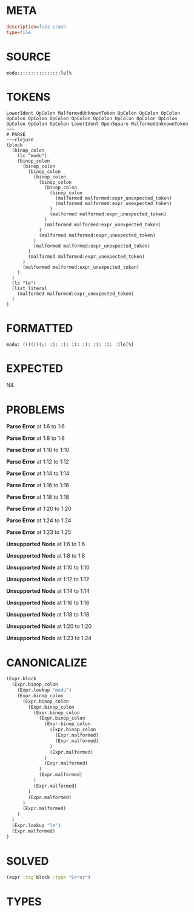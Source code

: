 # META
~~~ini
description=fuzz crash
type=file
~~~
# SOURCE
~~~roc
modu:;::::::::::::::le[%
~~~
# TOKENS
~~~text
LowerIdent OpColon MalformedUnknownToken OpColon OpColon OpColon OpColon OpColon OpColon OpColon OpColon OpColon OpColon OpColon OpColon OpColon OpColon LowerIdent OpenSquare MalformedUnknownToken ~~~
# PARSE
~~~clojure
(block
  (binop_colon
    (lc "modu")
    (binop_colon
      (binop_colon
        (binop_colon
          (binop_colon
            (binop_colon
              (binop_colon
                (binop_colon
                  (malformed malformed:expr_unexpected_token)
                  (malformed malformed:expr_unexpected_token)
                )
                (malformed malformed:expr_unexpected_token)
              )
              (malformed malformed:expr_unexpected_token)
            )
            (malformed malformed:expr_unexpected_token)
          )
          (malformed malformed:expr_unexpected_token)
        )
        (malformed malformed:expr_unexpected_token)
      )
      (malformed malformed:expr_unexpected_token)
    )
  )
  (lc "le")
  (list_literal
    (malformed malformed:expr_unexpected_token)
  )
)
~~~
# FORMATTED
~~~roc
modu: (((((((;: :): :): :): :): :): :): :)le[%]
~~~
# EXPECTED
NIL
# PROBLEMS
**Parse Error**
at 1:6 to 1:6

**Parse Error**
at 1:8 to 1:8

**Parse Error**
at 1:10 to 1:10

**Parse Error**
at 1:12 to 1:12

**Parse Error**
at 1:14 to 1:14

**Parse Error**
at 1:16 to 1:16

**Parse Error**
at 1:18 to 1:18

**Parse Error**
at 1:20 to 1:20

**Parse Error**
at 1:24 to 1:24

**Parse Error**
at 1:23 to 1:25

**Unsupported Node**
at 1:6 to 1:6

**Unsupported Node**
at 1:8 to 1:8

**Unsupported Node**
at 1:10 to 1:10

**Unsupported Node**
at 1:12 to 1:12

**Unsupported Node**
at 1:14 to 1:14

**Unsupported Node**
at 1:16 to 1:16

**Unsupported Node**
at 1:18 to 1:18

**Unsupported Node**
at 1:20 to 1:20

**Unsupported Node**
at 1:23 to 1:24

# CANONICALIZE
~~~clojure
(Expr.block
  (Expr.binop_colon
    (Expr.lookup "modu")
    (Expr.binop_colon
      (Expr.binop_colon
        (Expr.binop_colon
          (Expr.binop_colon
            (Expr.binop_colon
              (Expr.binop_colon
                (Expr.binop_colon
                  (Expr.malformed)
                  (Expr.malformed)
                )
                (Expr.malformed)
              )
              (Expr.malformed)
            )
            (Expr.malformed)
          )
          (Expr.malformed)
        )
        (Expr.malformed)
      )
      (Expr.malformed)
    )
  )
  (Expr.lookup "le")
  (Expr.malformed)
)
~~~
# SOLVED
~~~clojure
(expr :tag block :type "Error")
~~~
# TYPES
~~~roc
~~~

